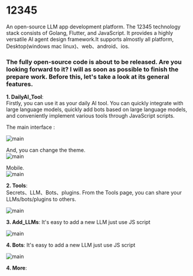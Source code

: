 # 12345
An open-source LLM app development platform. The 12345 technology stack consists of Golang, Flutter, and JavaScript. It provides a highly versatile AI agent design framework.It supports almostly all platform, Desktop(windows mac linux)、web、android、ios.

### The fully open-source code is about to be released. Are you looking forward to it? I will as soon as possible to finish the prepare work. Before this, let's take a look at its general features.

**1. DailyAI_Tool**:  
Firstly, you can use it as your daily AI tool. You can quickly integrate with large language models, quickly add bots based on large language models, and conveniently implement various tools through JavaScript scripts.

The main interface :  

![main](https://store.12345.blue/agent01/nh90zg0tx5ed1dzppgfs4na2w00w895x_g1.png)

And, you can change the theme.  
![main](https://store.12345.blue/agent01/nh90zg0tx5ed1e0430daoa43803iurp4_g4.png)  

Mobile.  
![main](https://store.12345.blue/agent01/nh90zg0tx5ed1etygr7g5wl3g0po1ewl_g6.png)  


**2. Tools**:  
Secrets、LLM、Bots、plugins. From the Tools page, you can share your LLMs/bots/plugins to others.

![main](https://store.12345.blue/agent01/nh90zg0tx5ed1dzuj5mimx93004zuh79_g2.png)


**3. Add_LLMs**: 
It's easy to add a new LLM just use JS script  

![main](https://store.12345.blue/agent01/nh90zg0tx5ed1e00ivoz9e53405z2upj_g3.png)

**4. Bots**: 
It's easy to add a new LLM just use JS script  

![main](https://store.12345.blue/agent01/nh90zg0tx5ed1e07mqrhodf3c070rpji_g5.png)

**4. More**: 
